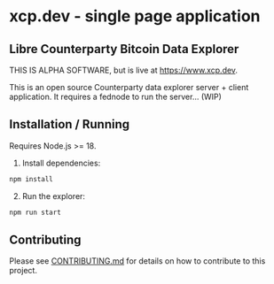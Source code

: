 # xcp.dev - single page application

## Libre Counterparty Bitcoin Data Explorer

THIS IS ALPHA SOFTWARE, but is live at https://www.xcp.dev.

This is an open source Counterparty data explorer server + client application. It requires a fednode to run the server... (WIP)

## Installation / Running

Requires Node.js >= 18.

1. Install dependencies:
```bash
npm install
```

2. Run the explorer:
```bash
npm run start
```

## Contributing
    
Please see [CONTRIBUTING.md](CONTRIBUTING.md) for details on how to contribute to this project.
